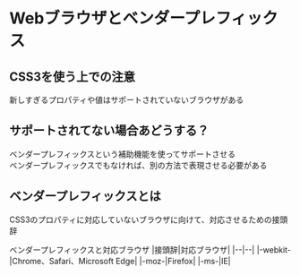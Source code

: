 # Webブラウザとベンダープレフィックス

## CSS3を使う上での注意

新しすぎるプロパティや値はサポートされていないブラウザがある

## サポートされてない場合あどうする？

ベンダープレフィックスという補助機能を使ってサポートさせる  
ベンダープレフィックスでもなければ、別の方法で表現させる必要がある

## ベンダープレフィックスとは

CSS3のプロパティに対応していないブラウザに向けて、対応させるための接頭辞

ベンダープレフィックスと対応ブラウザ
|接頭辞|対応ブラウザ|
|--|--|
|-webkit-|Chrome、Safari、Microsoft Edge|
|-moz-|Firefox|
|-ms-|IE|

